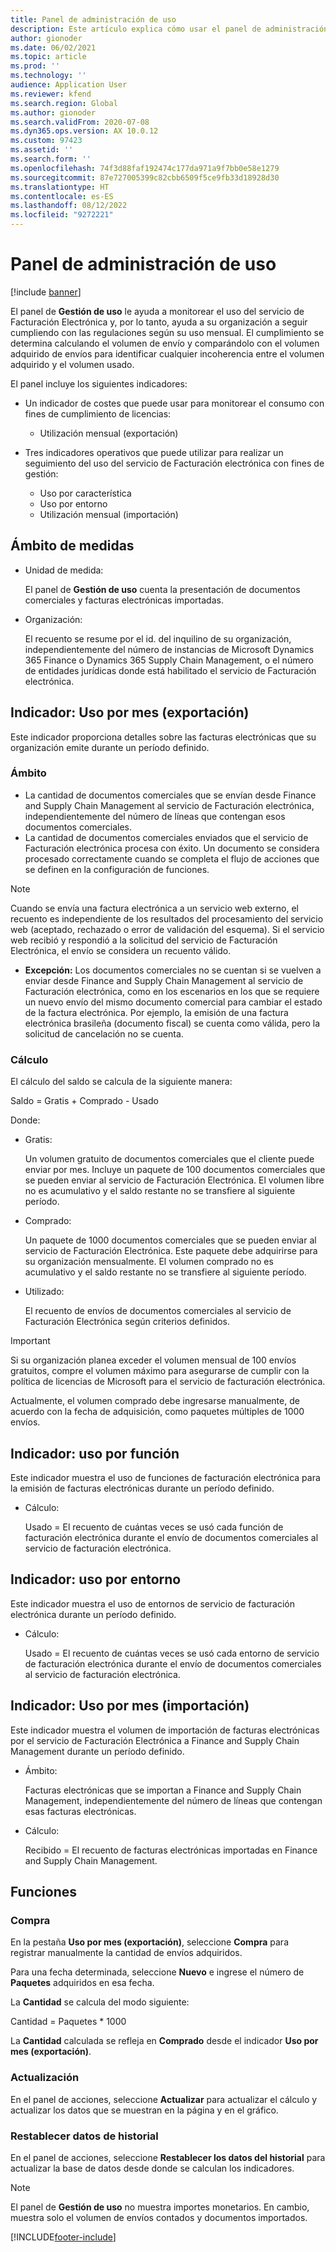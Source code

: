 ```yaml
---
title: Panel de administración de uso
description: Este artículo explica cómo usar el panel de administración de uso para monitorear el uso del servicio de Facturación Electrónica y seguir cumpliendo con las regulaciones.
author: gionoder
ms.date: 06/02/2021
ms.topic: article
ms.prod: ''
ms.technology: ''
audience: Application User
ms.reviewer: kfend
ms.search.region: Global
ms.author: gionoder
ms.search.validFrom: 2020-07-08
ms.dyn365.ops.version: AX 10.0.12
ms.custom: 97423
ms.assetid: ''
ms.search.form: ''
ms.openlocfilehash: 74f3d88faf192474c177da971a9f7bb0e58e1279
ms.sourcegitcommit: 87e727005399c82cbb6509f5ce9fb33d18928d30
ms.translationtype: HT
ms.contentlocale: es-ES
ms.lasthandoff: 08/12/2022
ms.locfileid: "9272221"
---
```

# <a name="usage-management-dashboard"></a>Panel de administración de uso

[!include [banner](../includes/banner.md)]

El panel de **Gestión de uso** le ayuda a monitorear el uso del servicio de Facturación Electrónica y, por lo tanto, ayuda a su organización a seguir cumpliendo con las regulaciones según su uso mensual. El cumplimiento se determina calculando el volumen de envío y comparándolo con el volumen adquirido de envíos para identificar cualquier incoherencia entre el volumen adquirido y el volumen usado.

El panel incluye los siguientes indicadores:

- Un indicador de costes que puede usar para monitorear el consumo con fines de cumplimiento de licencias:

    - Utilización mensual (exportación)

- Tres indicadores operativos que puede utilizar para realizar un seguimiento del uso del servicio de Facturación electrónica con fines de gestión:

    - Uso por característica
    - Uso por entorno
    - Utilización mensual (importación)

## <a name="measurement-scope"></a>Ámbito de medidas

- Unidad de medida: 

    El panel de **Gestión de uso** cuenta la presentación de documentos comerciales y facturas electrónicas importadas.

- Organización: 

    El recuento se resume por el id. del inquilino de su organización, independientemente del número de instancias de Microsoft Dynamics 365 Finance o Dynamics 365 Supply Chain Management, o el número de entidades jurídicas donde está habilitado el servicio de Facturación electrónica.


## <a name="indicator-usage-per-month-export"></a>Indicador: Uso por mes (exportación)

Este indicador proporciona detalles sobre las facturas electrónicas que su organización emite durante un período definido.

### <a name="scope"></a>Ámbito
- La cantidad de documentos comerciales que se envían desde Finance and Supply Chain Management al servicio de Facturación electrónica, independientemente del número de líneas que contengan esos documentos comerciales.
- La cantidad de documentos comerciales enviados que el servicio de Facturación electrónica procesa con éxito. Un documento se considera procesado correctamente cuando se completa el flujo de acciones que se definen en la configuración de funciones.

> [!NOTE]
> Cuando se envía una factura electrónica a un servicio web externo, el recuento es independiente de los resultados del procesamiento del servicio web (aceptado, rechazado o error de validación del esquema). Si el servicio web recibió y respondió a la solicitud del servicio de Facturación Electrónica, el envío se considera un recuento válido.

- **Excepción:** Los documentos comerciales no se cuentan si se vuelven a enviar desde Finance and Supply Chain Management al servicio de Facturación electrónica, como en los escenarios en los que se requiere un nuevo envío del mismo documento comercial para cambiar el estado de la factura electrónica. Por ejemplo, la emisión de una factura electrónica brasileña (documento fiscal) se cuenta como válida, pero la solicitud de cancelación no se cuenta.


### <a name="calculation"></a>Cálculo

El cálculo del saldo se calcula de la siguiente manera:

Saldo = Gratis + Comprado - Usado

Donde:

- Gratis:
  
    Un volumen gratuito de documentos comerciales que el cliente puede enviar por mes. Incluye un paquete de 100 documentos comerciales que se pueden enviar al servicio de Facturación Electrónica. El volumen libre no es acumulativo y el saldo restante no se transfiere al siguiente período.
  
- Comprado:
  
    Un paquete de 1000 documentos comerciales que se pueden enviar al servicio de Facturación Electrónica. Este paquete debe adquirirse para su organización mensualmente. El volumen comprado no es acumulativo y el saldo restante no se transfiere al siguiente período.
  
- Utilizado: 

    El recuento de envíos de documentos comerciales al servicio de Facturación Electrónica según criterios definidos.
   
> [!IMPORTANT]
> Si su organización planea exceder el volumen mensual de 100 envíos gratuitos, compre el volumen máximo para asegurarse de cumplir con la política de licencias de Microsoft para el servicio de facturación electrónica.
>
> Actualmente, el volumen comprado debe ingresarse manualmente, de acuerdo con la fecha de adquisición, como paquetes múltiples de 1000 envíos.

## <a name="indicator-usage-by-feature"></a>Indicador: uso por función

Este indicador muestra el uso de funciones de facturación electrónica para la emisión de facturas electrónicas durante un período definido.

- Cálculo:
  
    Usado = El recuento de cuántas veces se usó cada función de facturación electrónica durante el envío de documentos comerciales al servicio de facturación electrónica.

## <a name="indicator-usage-by-environment"></a>Indicador: uso por entorno

Este indicador muestra el uso de entornos de servicio de facturación electrónica durante un período definido.

- Cálculo:
    
    Usado = El recuento de cuántas veces se usó cada entorno de servicio de facturación electrónica durante el envío de documentos comerciales al servicio de facturación electrónica.

## <a name="indicator-usage-per-month-import"></a>Indicador: Uso por mes (importación)

Este indicador muestra el volumen de importación de facturas electrónicas por el servicio de Facturación Electrónica a Finance and Supply Chain Management durante un período definido.

- Ámbito:

    Facturas electrónicas que se importan a Finance and Supply Chain Management, independientemente del número de líneas que contengan esas facturas electrónicas.

- Cálculo:

    Recibido = El recuento de facturas electrónicas importadas en Finance and Supply Chain Management.

## <a name="functions"></a>Funciones
### <a name="purchase"></a>Compra

En la pestaña **Uso por mes (exportación)**, seleccione **Compra** para registrar manualmente la cantidad de envíos adquiridos.

Para una fecha determinada, seleccione **Nuevo** e ingrese el número de **Paquetes** adquiridos en esa fecha.

La **Cantidad** se calcula del modo siguiente:

Cantidad = Paquetes * 1000

La **Cantidad** calculada se refleja en **Comprado** desde el indicador **Uso por mes (exportación)**.

### <a name="update"></a>Actualización

En el panel de acciones, seleccione **Actualizar** para actualizar el cálculo y actualizar los datos que se muestran en la página y en el gráfico.

### <a name="reset-history-data"></a>Restablecer datos de historial

En el panel de acciones, seleccione **Restablecer los datos del historial** para actualizar la base de datos desde donde se calculan los indicadores.




> [!NOTE]
> El panel de **Gestión de uso** no muestra importes monetarios. En cambio, muestra solo el volumen de envíos contados y documentos importados.

[!INCLUDE[footer-include](../../includes/footer-banner.md)]
